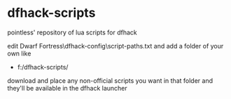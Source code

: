 # dfhack-scripts
pointless' repository of lua scripts for dfhack

edit Dwarf Fortress\dfhack-config\script-paths.txt and add a folder of your own like
+ f:/dfhack-scripts/

download and place any non-official scripts you want in that folder and they'll
be available in the dfhack launcher